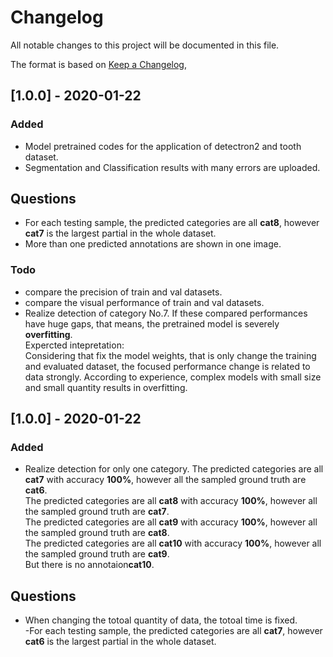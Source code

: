 # Changelog
All notable changes to this project will be documented in this file.

The format is based on [Keep a Changelog](https://keepachangelog.com/en/1.0.0/),


## [1.0.0] - 2020-01-22
### Added
- Model pretrained codes for the application of detectron2 and tooth dataset.
- Segmentation and Classification results with many errors are uploaded.
## Questions
- For each testing sample, the predicted categories are all **cat8**, however **cat7** is  the largest partial in the whole dataset.
- More than one predicted annotations are shown in one image.
### Todo
- compare the precision of train and val datasets.
- compare the visual performance of train and val datasets.
- Realize detection of category No.7.
If these compared performances have huge gaps, that means, the pretrained model is severely **overfitting**.  
Expercted intepretation:  
Considering that fix the model weights, that is only change the training and evaluated dataset, the focused performance change is related to data strongly. According to experience, complex models with small size and small quantity results in overfitting.

## [1.0.0] - 2020-01-22
### Added
- Realize detection for only one category. 
  The predicted categories are all **cat7** with accuracy **100%**, however all the sampled ground truth are **cat6**.  
  The predicted categories are all **cat8** with accuracy **100%**, however all the sampled ground truth are **cat7**.  
  The predicted categories are all **cat9** with accuracy **100%**, however all the sampled ground truth are **cat8**.  
  The predicted categories are all **cat10** with accuracy **100%**, however all the sampled ground truth are **cat9**.  
  But there is no annotaion**cat10**.
## Questions
- When changing the totoal quantity of data, the totoal time is fixed.  
-For each testing sample, the predicted categories are all **cat7**, however **cat6** is the largest partial in the whole dataset.
